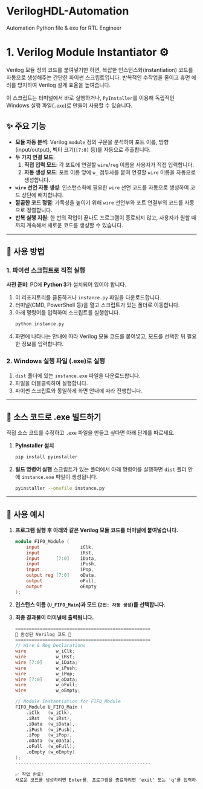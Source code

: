 # VerilogHDL-Automation
Automation Python file &amp; exe for RTL Engineer
# 1. Verilog Module Instantiator ⚙️

Verilog 모듈 정의 코드를 붙여넣기만 하면, 복잡한 인스턴스화(instantiation) 코드를 자동으로 생성해주는 간단한 파이썬 스크립트입니다. 반복적인 수작업을 줄이고 휴먼 에러를 방지하여 Verilog 설계 효율을 높여줍니다.

이 스크립트는 터미널에서 바로 실행하거나, `PyInstaller`를 이용해 독립적인 Windows 실행 파일(`.exe`)로 만들어 사용할 수 있습니다.

## ✨ 주요 기능

* **모듈 자동 분석**: Verilog `module` 정의 구문을 분석하여 포트 이름, 방향(input/output), 벡터 크기(`[7:0]` 등)를 자동으로 추출합니다.
* **두 가지 연결 모드**:
    1.  **직접 입력 모드**: 각 포트에 연결할 `wire`/`reg` 이름을 사용자가 직접 입력합니다.
    2.  **자동 생성 모드**: 포트 이름 앞에 `w_` 접두사를 붙여 연결할 `wire` 이름을 자동으로 생성합니다.
* **`wire` 선언 자동 생성**: 인스턴스화에 필요한 `wire` 선언 코드를 자동으로 생성하여 코드 상단에 배치합니다.
* **깔끔한 코드 정렬**: 가독성을 높이기 위해 `wire` 선언부와 포트 연결부의 코드를 자동으로 정렬합니다.
* **반복 실행 지원**: 한 번의 작업이 끝나도 프로그램이 종료되지 않고, 사용자가 원할 때까지 계속해서 새로운 코드를 생성할 수 있습니다.

---

## 🚀 사용 방법

### 1. 파이썬 스크립트로 직접 실행

**사전 준비**: PC에 **Python 3**가 설치되어 있어야 합니다.

1.  이 리포지토리를 클론하거나 `instance.py` 파일을 다운로드합니다.
2.  터미널(CMD, PowerShell 등)을 열고 스크립트가 있는 폴더로 이동합니다.
3.  아래 명령어를 입력하여 스크립트를 실행합니다.
    ```bash
    python instance.py
    ```
4.  화면에 나타나는 안내에 따라 Verilog 모듈 코드를 붙여넣고, 모드를 선택한 뒤 필요한 정보를 입력합니다.

### 2. Windows 실행 파일 (.exe)로 실행

1.  `dist` 폴더에 있는 `instance.exe` 파일을 다운로드합니다.
2.  파일을 더블클릭하여 실행합니다.
3.  파이썬 스크립트와 동일하게 화면 안내에 따라 진행합니다.

---

## 🔧 소스 코드로 .exe 빌드하기

직접 소스 코드를 수정하고 `.exe` 파일을 만들고 싶다면 아래 단계를 따르세요.

1.  **PyInstaller 설치**
    ```bash
    pip install pyinstaller
    ```

2.  **빌드 명령어 실행**
    스크립트가 있는 폴더에서 아래 명령어를 실행하면 `dist` 폴더 안에 `instance.exe` 파일이 생성됩니다.
    ```bash
    pyinstaller --onefile instance.py
    ```

---

## 📝 사용 예시

1.  **프로그램 실행 후 아래와 같은 Verilog 모듈 코드를 터미널에 붙여넣습니다.**

    ```verilog
    module FIFO_Module (
        input               iClk,
        input               iRst,
        input      [7:0]    iData,
        input               iPush,
        input               iPop,
        output reg [7:0]    oData,
        output              oFull,
        output              oEmpty
    );
    ```

2.  **인스턴스 이름 (`U_FIFO_Main`)과 모드 (`2번: 자동 생성`)를 선택합니다.**

3.  **최종 결과물이 터미널에 출력됩니다.**

    ```verilog
    ==================================================
    🎉 완성된 Verilog 코드 🎉
    ==================================================
    // Wire & Reg Declarations
    wire           w_iClk;
    wire           w_iRst;
    wire [7:0]     w_iData;
    wire           w_iPush;
    wire           w_iPop;
    wire [7:0]     w_oData;
    wire           w_oFull;
    wire           w_oEmpty;

    // Module Instantiation for FIFO_Module
    FIFO_Module U_FIFO_Main (
        .iClk   (w_iClk),
        .iRst   (w_iRst),
        .iData  (w_iData),
        .iPush  (w_iPush),
        .iPop   (w_iPop),
        .oData  (w_oData),
        .oFull  (w_oFull),
        .oEmpty (w_oEmpty)
    );
    --------------------------------------------------

    ✅ 작업 완료!
    새로운 코드를 생성하려면 Enter를, 프로그램을 종료하려면 'exit' 또는 'q'를 입력하세요:
    ```
